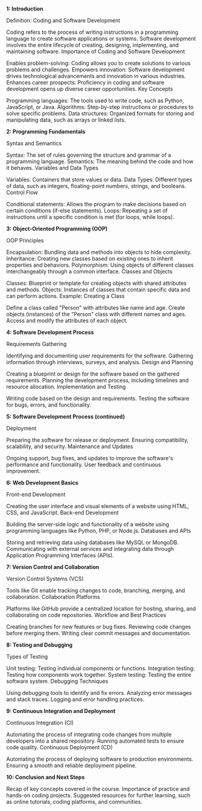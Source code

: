**1: Introduction**

Definition: Coding and Software Development

Coding refers to the process of writing instructions in a programming language to create software applications or systems.
Software development involves the entire lifecycle of creating, designing, implementing, and maintaining software.
Importance of Coding and Software Development

Enables problem-solving: Coding allows you to create solutions to various problems and challenges.
Empowers innovation: Software development drives technological advancements and innovation in various industries.
Enhances career prospects: Proficiency in coding and software development opens up diverse career opportunities.
Key Concepts

Programming languages: The tools used to write code, such as Python, JavaScript, or Java.
Algorithms: Step-by-step instructions or procedures to solve specific problems.
Data structures: Organized formats for storing and manipulating data, such as arrays or linked lists.

**2: Programming Fundamentals**

Syntax and Semantics

Syntax: The set of rules governing the structure and grammar of a programming language.
Semantics: The meaning behind the code and how it behaves.
Variables and Data Types

Variables: Containers that store values or data.
Data Types: Different types of data, such as integers, floating-point numbers, strings, and booleans.
Control Flow

Conditional statements: Allows the program to make decisions based on certain conditions (if-else statements).
Loops: Repeating a set of instructions until a specific condition is met (for loops, while loops).

**3: Object-Oriented Programming (OOP)**

OOP Principles

Encapsulation: Bundling data and methods into objects to hide complexity.
Inheritance: Creating new classes based on existing ones to inherit properties and behaviors.
Polymorphism: Using objects of different classes interchangeably through a common interface.
Classes and Objects

Classes: Blueprint or template for creating objects with shared attributes and methods.
Objects: Instances of classes that contain specific data and can perform actions.
Example: Creating a Class

Define a class called "Person" with attributes like name and age.
Create objects (instances) of the "Person" class with different names and ages.
Access and modify the attributes of each object.

**4: Software Development Process**

Requirements Gathering

Identifying and documenting user requirements for the software.
Gathering information through interviews, surveys, and analysis.
Design and Planning

Creating a blueprint or design for the software based on the gathered requirements.
Planning the development process, including timelines and resource allocation.
Implementation and Testing

Writing code based on the design and requirements.
Testing the software for bugs, errors, and functionality.

**5: Software Development Process (continued)**

Deployment

Preparing the software for release or deployment.
Ensuring compatibility, scalability, and security.
Maintenance and Updates

Ongoing support, bug fixes, and updates to improve the software's performance and functionality.
User feedback and continuous improvement.

**6: Web Development Basics**

Front-end Development

Creating the user interface and visual elements of a website using HTML, CSS, and JavaScript.
Back-end Development

Building the server-side logic and functionality of a website using programming languages like Python, PHP, or Node.js.
Databases and APIs

Storing and retrieving data using databases like MySQL or MongoDB.
Communicating with external services and integrating data through Application Programming Interfaces (APIs).

**7: Version Control and Collaboration**

Version Control Systems (VCS)

Tools like Git enable tracking changes to code, branching, merging, and collaboration.
Collaboration Platforms

Platforms like GitHub provide a centralized location for hosting, sharing, and collaborating on code repositories.
Workflow and Best Practices

Creating branches for new features or bug fixes.
Reviewing code changes before merging them.
Writing clear commit messages and documentation.

**8: Testing and Debugging**

Types of Testing

Unit testing: Testing individual components or functions.
Integration testing: Testing how components work together.
System testing: Testing the entire software system.
Debugging Techniques

Using debugging tools to identify and fix errors.
Analyzing error messages and stack traces.
Logging and error handling practices.

**9: Continuous Integration and Deployment**

Continuous Integration (CI)

Automating the process of integrating code changes from multiple developers into a shared repository.
Running automated tests to ensure code quality.
Continuous Deployment (CD)

Automating the process of deploying software to production environments.
Ensuring a smooth and reliable deployment pipeline.

**10: Conclusion and Next Steps**

Recap of key concepts covered in the course.
Importance of practice and hands-on coding projects.
Suggested resources for further learning, such as online tutorials, coding platforms, and communities.
